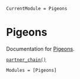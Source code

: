 ```@meta
CurrentModule = Pigeons
```

# Pigeons

Documentation for [Pigeons](https://github.com/Julia-Tempering/Pigeons.jl).

[`partner_chain()`](@ref)

```@autodocs
Modules = [Pigeons]
```
